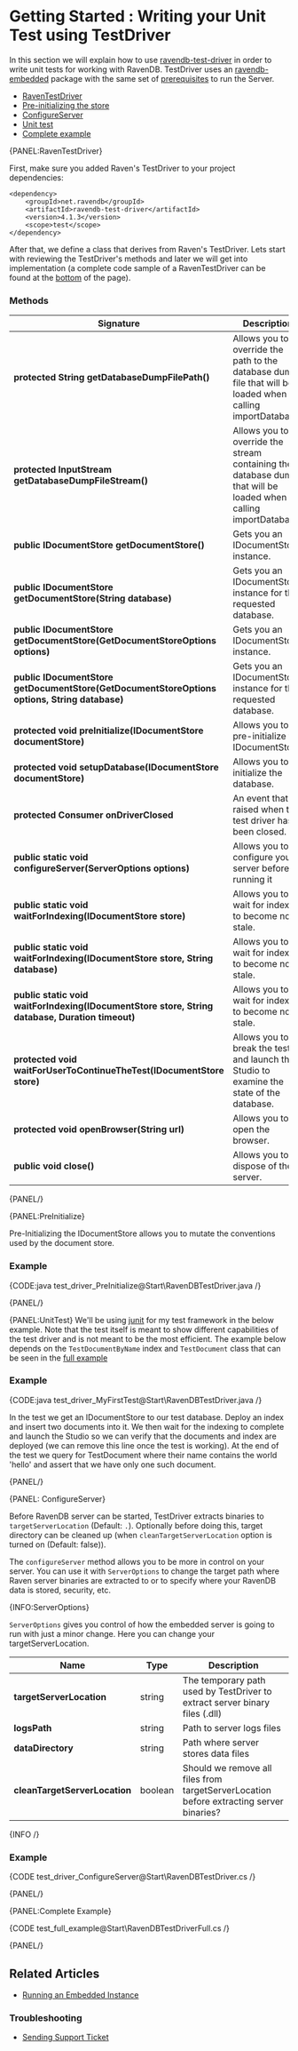 ﻿# Getting Started : Writing your Unit Test using TestDriver

In this section we will explain how to use [ravendb-test-driver](https://search.maven.org/search?q=g:net.ravendb%20AND%20a:ravendb-test-driver&core=gav) in order to write unit tests for working with RavenDB.
TestDriver uses an [ravendb-embedded](https://search.maven.org/search?q=g:net.ravendb%20AND%20a:ravendb-embedded&core=gav) package with the same set of [prerequisites](../server/embedded#prerequisites) to run the Server.

- [RavenTestDriver](../start/test-driver#raventestdriver)
- [Pre-initializing the store](../start/test-driver#preinitialize)
- [ConfigureServer](../start/test-driver#configureserver)
- [Unit test](../start/test-driver#unittest)
- [Complete example](../start/test-driver#complete-example)

{PANEL:RavenTestDriver}

First, make sure you added Raven's TestDriver to your project dependencies:

```
<dependency>
    <groupId>net.ravendb</groupId>
    <artifactId>ravendb-test-driver</artifactId>
    <version>4.1.3</version>
    <scope>test</scope>
</dependency>
```

After that, we define a class that derives from Raven's TestDriver.
Lets start with reviewing the TestDriver's methods and later we will get into implementation (a complete code sample of a RavenTestDriver can be found at the [bottom](../start/test-driver##complete-example) of the page).

### Methods
| Signature | Description |
| ----------| ----- |
| **protected String getDatabaseDumpFilePath()** | Allows you to override the path to the database dump file that will be loaded when calling importDatabase. |
| **protected InputStream getDatabaseDumpFileStream()** |  Allows you to override the stream containing the database dump that will be loaded when calling importDatabase.  |
| **public IDocumentStore getDocumentStore()** | Gets you an IDocumentStore instance. |
| **public IDocumentStore getDocumentStore(String database)** | Gets you an IDocumentStore instance for the requested database. |
| **public IDocumentStore getDocumentStore(GetDocumentStoreOptions options)** | Gets you an IDocumentStore instance. |
| **public IDocumentStore getDocumentStore(GetDocumentStoreOptions options, String database)** | Gets you an IDocumentStore instance for the requested database. |
| **protected void preInitialize(IDocumentStore documentStore)** |Allows you to pre-initialize the IDocumentStore. |
| **protected void setupDatabase(IDocumentStore documentStore)** | Allows you to initialize the database. |
| **protected Consumer<RavenTestDriver> onDriverClosed** | An event that is raised when the test driver has been closed. |
| **public static void configureServer(ServerOptions options)** |Allows you to configure your server before running it|
| **public static void waitForIndexing(IDocumentStore store)** | Allows you to wait for indexes to become non-stale. |
| **public static void waitForIndexing(IDocumentStore store, String database)** | Allows you to wait for indexes to become non-stale. |
| **public static void waitForIndexing(IDocumentStore store, String database, Duration timeout)** | Allows you to wait for indexes to become non-stale. |
| **protected void waitForUserToContinueTheTest(IDocumentStore store)** | Allows you to break the test and launch the Studio to examine the state of the database. |
| **protected void openBrowser(String url)** | Allows you to open the browser. |
| **public void close()** | Allows you to dispose of the server. |

{PANEL/}

{PANEL:PreInitialize}

Pre-Initializing the IDocumentStore allows you to mutate the conventions used by the document store.

### Example

{CODE:java test_driver_PreInitialize@Start\RavenDBTestDriver.java /}

{PANEL/}

{PANEL:UnitTest}
We'll be using [junit](https://junit.org/) for my test framework in the below example.
Note that the test itself is meant to show different capabilities of the test driver and is not meant to be the most efficient.
The example below depends on the `TestDocumentByName` index and `TestDocument` class that can be seen in the [full example](../start/test-driver#complete-example)

### Example

{CODE:java test_driver_MyFirstTest@Start\RavenDBTestDriver.java /}

In the test we get an IDocumentStore to our test database. Deploy an index and insert two documents into it. 
We then wait for the indexing to complete and launch the Studio so we can verify that the documents and index are deployed (we can remove this line once the test is working).
At the end of the test we query for TestDocument where their name contains the world 'hello' and assert that we have only one such document.

{PANEL/}

{PANEL: ConfigureServer}

Before RavenDB server can be started, TestDriver extracts binaries to `targetServerLocation` (Default: `.`). Optionally before doing this, target directory can be cleaned up (when `cleanTargetServerLocation` option is turned on (Default: false)). 

The `configureServer` method allows you to be more in control on your server. 
You can use it with `ServerOptions` to change the target path where Raven server binaries are extracted to or to specify where your RavenDB data is stored, security, etc.

{INFO:ServerOptions}

`ServerOptions` gives you control of how the embedded server is going to run
with just a minor change. Here you can change your targetServerLocation.

| Name | Type | Description |
| ------------- | ------------- | ----- |
| **targetServerLocation** | string | The temporary path used by TestDriver to extract server binary files (.dll) |
| **logsPath** | string | Path to server logs files |
| **dataDirectory**  | string | Path where server stores data files |
| **cleanTargetServerLocation** | boolean | Should we remove all files from targetServerLocation before extracting server binaries? |

{INFO /}

### Example

{CODE test_driver_ConfigureServer@Start\RavenDBTestDriver.cs /}

{PANEL/}

{PANEL:Complete Example}

{CODE test_full_example@Start\RavenDBTestDriverFull.cs /}

{PANEL/}


## Related Articles

- [Running an Embedded Instance](../server/Embedded)

### Troubleshooting

- [Sending Support Ticket](../server/troubleshooting/sending-support-ticket)
